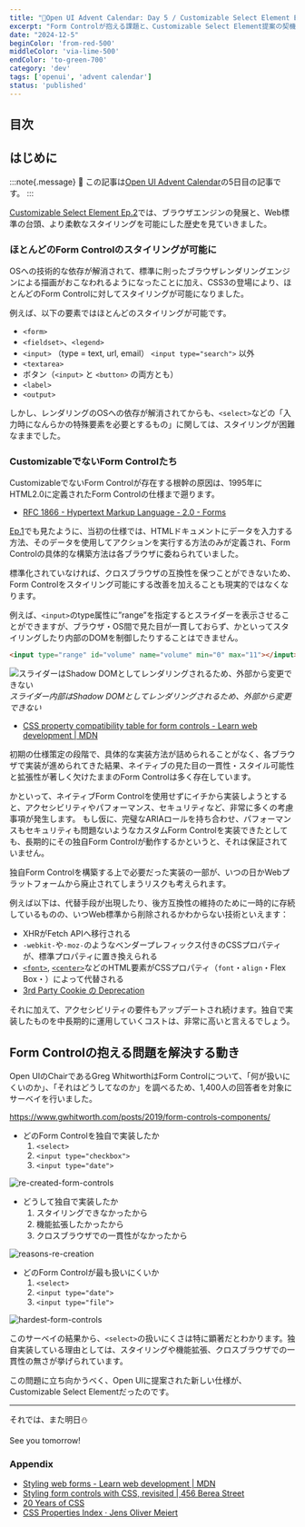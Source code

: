 ```yaml
---
title: "🎄Open UI Advent Calendar: Day 5 / Customizable Select Element Ep.3"
excerpt: "Form Controlが抱える課題と、Customizable Select Element提案の契機"
date: "2024-12-5"
beginColor: 'from-red-500'
middleColor: 'via-lime-500'
endColor: 'to-green-700'
category: 'dev'
tags: ['openui', 'advent calendar']
status: 'published'
---
```

## 目次

## はじめに

:::note{.message}
🎄 この記事は[Open UI Advent Calendar](https://adventar.org/calendars/10293)の5日目の記事です。
:::

[Customizable Select Element Ep.2](https://blog.sakupi01.com/dev/articles/2024-openui-advent-4)では、ブラウザエンジンの発展と、Web標準の台頭、より柔軟なスタイリングを可能にした歴史を見ていきました。

### ほとんどのForm Controlのスタイリングが可能に

OSへの技術的な依存が解消されて、標準に則ったブラウザレンダリングエンジンによる描画がおこなわれるようになったことに加え、CSS3の登場により、ほとんどのForm Controlに対してスタイリングが可能になりました。

例えば、以下の要素ではほとんどのスタイリングが可能です。

- `<form>`
- `<fieldset>`、`<legend>`
- `<input>` （type = text, url, email） `<input type="search">` 以外
- `<textarea>`
- ボタン（`<input>` と `<button>` の両方とも）
- `<label>`
- `<output>`

しかし、レンダリングのOSへの依存が解消されてからも、`<select>`などの「入力時になんらかの特殊要素を必要とするもの」に関しては、スタイリングが困難なままでした。

### CustomizableでないForm Controlたち

CustomizableでないForm Controlが存在する根幹の原因は、1995年にHTML2.0に定義されたForm Controlの仕様まで遡ります。

- [RFC 1866 - Hypertext Markup Language - 2.0  - Forms](https://datatracker.ietf.org/doc/html/rfc1866#section-8)

[Ep.1](https://blog.sakupi01.com/dev/articles/2024-openui-advent-3)でも見たように、当初の仕様では、HTMLドキュメントにデータを入力する方法、そのデータを使用してアクションを実行する方法のみが定義され、Form Controlの具体的な構築方法は各ブラウザに委ねられていました。

標準化されていなければ、クロスブラウザの互換性を保つことができないため、Form Controlをスタイリング可能にする改善を加えることも現実的ではなくなります。

例えば、`<input>`のtype属性に”range”を指定するとスライダーを表示させることができますが、ブラウザ・OS間で見た目が一貫しておらず、かといってスタイリングしたり内部のDOMを制御したりすることはできません。

```html
<input type="range" id="volume" name="volume" min="0" max="11"></input>
```

![スライダーはShadow DOMとしてレンダリングされるため、外部から変更できない](/slider-shadowdom.png)
*スライダー内部はShadow DOMとしてレンダリングされるため、外部から変更できない*

- [CSS property compatibility table for form controls - Learn web development | MDN](https://developer.mozilla.org/en-US/docs/Learn/Forms/Property_compatibility_table_for_form_controls#range)

初期の仕様策定の段階で、具体的な実装方法が詰められることがなく、各ブラウザで実装が進められてきた結果、ネイティブの見た目の一貫性・スタイル可能性と拡張性が著しく欠けたままのForm Controlは多く存在しています。

かといって、ネイティブForm Controlを使用せずにイチから実装しようとすると、アクセシビリティやパフォーマンス、セキュリティなど、非常に多くの考慮事項が発生します。
もし仮に、完璧なARIAロールを持ち合わせ、パフォーマンスもセキュリティも問題ないようなカスタムForm Controlを実装できたとしても、長期的にその独自Form Controlが動作するかというと、それは保証されていません。

独自Form Controlを構築する上で必要だった実装の一部が、いつの日かWebプラットフォームから廃止されてしまうリスクも考えられます。

例えば以下は、代替手段が出現したり、後方互換性の維持のために一時的に存続しているものの、いつWeb標準から削除されるかわからない技術といえます：

- XHRがFetch APIへ移行される
- `-webkit-`や`-moz-`のようなベンダープレフィックス付きのCSSプロパティが、標準プロパティに置き換えられる
- [`<font>`](https://developer.mozilla.org/en-US/docs/Web/HTML/Element/font), [`<center>`](https://developer.mozilla.org/en-US/docs/Web/HTML/Element/center)などのHTML要素がCSSプロパティ（`font`・`align`・Flex Box・）によって代替される
- [3rd Party Cookie の Deprecation](https://blog.jxck.io/entries/2023-12-20/deprecation.html)

それに加えて、アクセシビリティの要件もアップデートされ続けます。独自で実装したものを中長期的に運用していくコストは、非常に高いと言えるでしょう。

## Form Controlの抱える問題を解決する動き

Open UIのChairであるGreg WhitworthはForm Controlについて、「何が扱いにくいのか」、「それはどうしてなのか」を調べるため、1,400人の回答者を対象にサーベイを行いました。

https://www.gwhitworth.com/posts/2019/form-controls-components/

- どのForm Controlを独自で実装したか
  1. `<select>`
  2. `<input type="checkbox">`
  3. `<input type="date">`

![re-created-form-controls](/re-created-form-controls.png)

- どうして独自で実装したか
  1. スタイリングできなかったから
  2. 機能拡張したかったから
  3. クロスブラウザでの一貫性がなかったから

![reasons-re-creation](/reasons-re-creation.png)

- どのForm Controlが最も扱いにくいか
  1. `<select>`
  2. `<input type="date">`
  3. `<input type="file">`

![hardest-form-controls](/hardest-form-controls.png)

このサーベイの結果から、`<select>`の扱いにくさは特に顕著だとわかります。独自実装している理由としては、スタイリングや機能拡張、クロスブラウザでの一貫性の無さが挙げられています。

この問題に立ち向かうべく、Open UIに提案された新しい仕様が、Customizable Select Elementだったのです。

***

それでは、また明日⛄

See you tomorrow!

### Appendix

- [Styling web forms - Learn web development | MDN](https://developer.mozilla.org/en-US/docs/Learn/Forms/Styling_web_forms)
- [Styling form controls with CSS, revisited | 456 Berea Street](https://www.456bereastreet.com/archive/200701/styling_form_controls_with_css_revisited/)
- [20 Years of CSS](https://www.w3.org/Style/CSS20/)
- [CSS Properties Index · Jens Oliver Meiert](https://meiert.com/en/indices/css-properties/)
